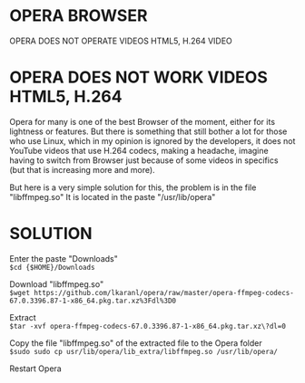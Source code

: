 # OPERA BROWSER
OPERA DOES NOT OPERATE VIDEOS HTML5, H.264 VIDEO

# OPERA DOES NOT WORK VIDEOS HTML5, H.264
Opera for many is one of the best Browser of the moment, either for its lightness or features.
But there is something that still bother a lot for those who use Linux, which in my opinion is ignored by the developers, it does not YouTube videos that use H.264 codecs, making a headache, imagine having to switch from Browser just because of some videos in specifics (but that is increasing more and more).

But here is a very simple solution for this, the problem is in the file "libffmpeg.so"
It is located in the paste "/usr/lib/opera"

# SOLUTION
Enter the paste "Downloads"</br>
`$cd {$HOME}/Downloads`</br>

Download "libffmpeg.so"</br>
`$wget https://github.com/lkaranl/opera/raw/master/opera-ffmpeg-codecs-67.0.3396.87-1-x86_64.pkg.tar.xz%3Fdl%3D0`</br>

Extract</br>
`$tar -xvf opera-ffmpeg-codecs-67.0.3396.87-1-x86_64.pkg.tar.xz\?dl=0`

Copy the file "libffmpeg.so" of the extracted file to the Opera folder</br>
`$sudo sudo cp usr/lib/opera/lib_extra/libffmpeg.so /usr/lib/opera/`</br>

Restart Opera
